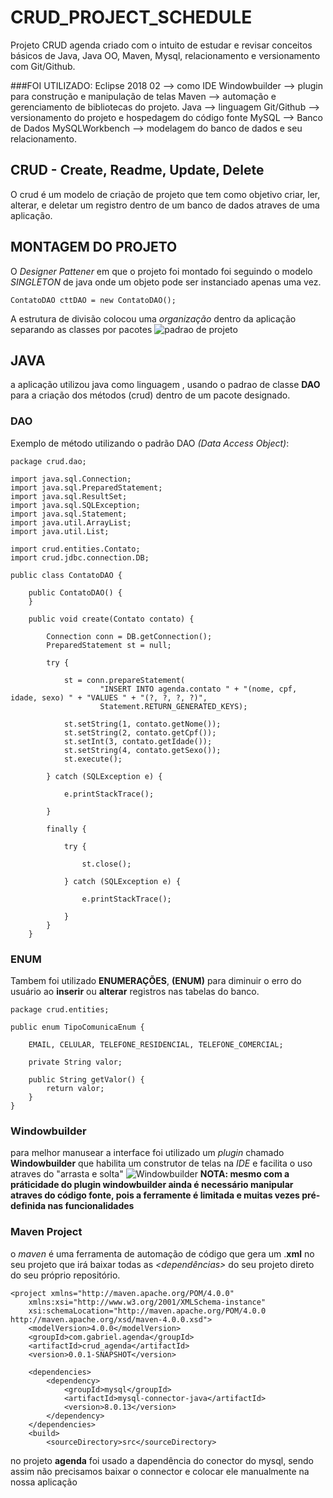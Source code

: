 # CRUD_PROJECT_SCHEDULE
Projeto CRUD agenda criado com o intuito de estudar e revisar conceitos básicos de Java, Java OO, Maven, Mysql, relacionamento e versionamento com Git/Github.

###FOI UTILIZADO:
Eclipse 2018 02 --> como IDE
Windowbuilder --> plugin para construção e manipulação de telas
Maven --> automação e gerenciamento de bibliotecas <dependecias> do projeto.
Java --> linguagem
Git/Github --> versionamento do projeto e hospedagem do código fonte
MySQL --> Banco de Dados
MySQLWorkbench --> modelagem do banco de dados e seu relacionamento.

## CRUD - Create, Readme, Update, Delete 
O crud é um modelo de criação de projeto que tem como objetivo criar, ler, alterar, e deletar um registro dentro de um banco de dados atraves de uma aplicação.


## MONTAGEM DO PROJETO
O *Designer Pattener* em que o projeto foi montado foi seguindo o modelo *SINGLETON* de java onde um objeto pode ser instanciado apenas uma vez. 
~~~~
ContatoDAO cttDAO = new ContatoDAO();
~~~~
A estrutura de divisão colocou uma *organização* dentro da aplicação separando as classes por pacotes
![padrao de projeto](https://user-images.githubusercontent.com/48265863/56034530-e762bd80-5cfd-11e9-9db3-d27331da032d.JPG)

## JAVA
a aplicação utilizou java como linguagem , usando o padrao de classe **DAO** para a criação dos métodos (crud) dentro de um pacote designado. 

### DAO 
Exemplo de método utilizando o padrão DAO *(Data Access Object)*:
~~~~
package crud.dao;

import java.sql.Connection;
import java.sql.PreparedStatement;
import java.sql.ResultSet;
import java.sql.SQLException;
import java.sql.Statement;
import java.util.ArrayList;
import java.util.List;

import crud.entities.Contato;
import crud.jdbc.connection.DB;

public class ContatoDAO {

	public ContatoDAO() {
	}

	public void create(Contato contato) {

		Connection conn = DB.getConnection();
		PreparedStatement st = null;

		try {

			st = conn.prepareStatement(
					"INSERT INTO agenda.contato " + "(nome, cpf, idade, sexo) " + "VALUES " + "(?, ?, ?, ?)",
					Statement.RETURN_GENERATED_KEYS);

			st.setString(1, contato.getNome());
			st.setString(2, contato.getCpf());
			st.setInt(3, contato.getIdade());
			st.setString(4, contato.getSexo());
			st.execute();

		} catch (SQLException e) {

			e.printStackTrace();

		}

		finally {

			try {

				st.close();

			} catch (SQLException e) {

				e.printStackTrace();

			}
		}
	}
~~~~
### ENUM
Tambem foi utilizado **ENUMERAÇÕES**, **(ENUM)** para diminuir o erro do usuário ao **inserir** ou **alterar**  registros nas tabelas do banco.  
~~~~~~
package crud.entities;

public enum TipoComunicaEnum {

	EMAIL, CELULAR, TELEFONE_RESIDENCIAL, TELEFONE_COMERCIAL;

	private String valor;

	public String getValor() {
		return valor;
	}
}
~~~~~~
### Windowbuilder
para melhor manusear a interface foi utilizado um *plugin* chamado **Windowbuilder** que habilita um construtor de telas na *IDE*  e facilita o uso atraves do "arrasta e solta" 
![Windowbuilder](https://user-images.githubusercontent.com/48265863/56034539-ec277180-5cfd-11e9-9af1-7a2a82e23aed.JPG)
**NOTA: mesmo com a práticidade do plugin windowbuilder ainda é necessário manipular atraves do código fonte, pois a ferramente é limitada e muitas vezes pré-definida nas funcionalidades**

### Maven Project
o *maven* é uma ferramenta de automação de código que gera um .**xml** no seu projeto que irá baixar todas as *<dependências>* do seu projeto direto do seu próprio repositório.
~~~~
<project xmlns="http://maven.apache.org/POM/4.0.0"
	xmlns:xsi="http://www.w3.org/2001/XMLSchema-instance"
	xsi:schemaLocation="http://maven.apache.org/POM/4.0.0 http://maven.apache.org/xsd/maven-4.0.0.xsd">
	<modelVersion>4.0.0</modelVersion>
	<groupId>com.gabriel.agenda</groupId>
	<artifactId>crud_agenda</artifactId>
	<version>0.0.1-SNAPSHOT</version>

	<dependencies>
		<dependency>
			<groupId>mysql</groupId>
			<artifactId>mysql-connector-java</artifactId>
			<version>8.0.13</version>
		</dependency>
	</dependencies>
	<build>
		<sourceDirectory>src</sourceDirectory>
~~~~
no projeto **agenda** foi usado a dapendência do conector do mysql, sendo assim não precisamos baixar o connector e colocar ele manualmente na nossa aplicação

